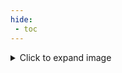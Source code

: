 ```yaml
---
hide:
 - toc
---
```

<details>
  <summary>Click to expand image</summary>
  <img src="/rajeshrk/images/ag-grid.png" alt="Output image" style="max-width: 100%; height: auto;" />
</details>